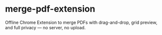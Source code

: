 # merge-pdf-extension
Offline Chrome Extension to merge PDFs with drag-and-drop, grid preview, and full privacy — no server, no upload.
